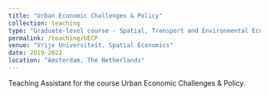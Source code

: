 ```yaml
---
title: "Urban Economic Challenges & Policy"
collection: teaching
type: "Graduate-level course - Spatial, Transport and Environmental Economics"
permalink: /teaching/UECP
venue: "Vrije Universiteit, Spatial Economics"
date: 2019-2022
location: "Amsterdam, The Netherlands"
---
```


Teaching Assistant for the course Urban Economic Challenges & Policy. 

